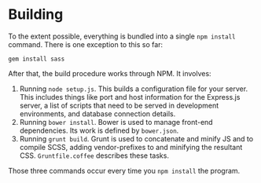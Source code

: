 # Building

To the extent possible, everything is bundled into a single `npm install` command. There is one exception to this so far:

    gem install sass
    
After that, the build procedure works through NPM. It involves:

1. Running `node setup.js`. This builds a configuration file for your server. This includes things like port and host information for the Express.js server, a list of scripts that need to be served in development environments, and database connection details.
2. Running `bower install`. Bower is used to manage front-end dependencies. Its work is defined by `bower.json`.
3. Running `grunt build`. Grunt is used to concatenate and minify JS and to compile SCSS, adding vendor-prefixes to and minifying the resultant CSS. `Gruntfile.coffee` describes these tasks.

Those three commands occur every time you `npm install` the program.